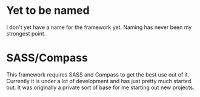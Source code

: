 # Yet to be named
I don't yet have a name for the framework yet. Naming has never been my strongest point.

# SASS/Compass
This framework requires SASS and Compass to get the best use out of it. Currently it is under a lot of development and has just pretty much started out. It was originally a private sort of base for me starting out new projects.